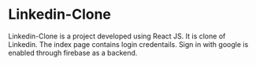 # Linkedin-Clone
Linkedin-Clone is a project developed using React JS. It is clone of Linkedin. The index page contains login credentails. Sign in with google is enabled through firebase as a backend.
